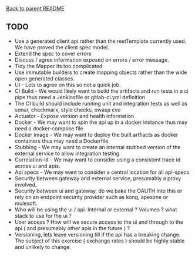 [Back to parent README](./README.md)

## TODO
* Use a generated client api rather than the restTemplate currently used. We have proved the client spec model.
* Extend the spec to cover errors
* Discuss / agree information exposed on errors / error message.
* Tidy the Mapper its too complicated
* Use immutable builders to create mapping objects rather than the wide open generated classes.
* UI - Lots to agree on this so not a quick job.
* CI Build - We would likely want to build the artifacts and run tests in a ci pipe thus need a Jenkinsfile or gitlab-ci.yml definition
* The CI build should include running unit and integration tests as well as sonar, checkmarx, style checks, owasp cve
* Actuator - Expose version and health information
* Docker - We may want to spin the api up in a docker instance thus may need a docker-compose file
* Docker image - We may want to deploy the built artfiacts as docker containers thus may need a Dockerfile
* Stubbing - We may want to create an internal stubbed version of the external service to allow integration testing
* Correlation-id - We may want to consider using a consistent trace id across ui and apis.
* Api specs - We may want to consider a central location for all api-specs
* Security between gateway and external service, presumably a proxy involved.
* Security between ui and gateway, do we bake the OAUTH into this or rely on an endpoint security provider such as kong, apexone or mulesoft.
* Who will be using the ui / api. Internal or external ? Volumes ? what stack to use for the ui ?
* User access ? How will we secure access to the ui and through to the api ( and presumably other apis in the future ) ?
* Versioning, lets leave versioning till if the api has a breaking change. The subject of this exercise ( exchange rates ) should be highly stable and unlikely to change.

